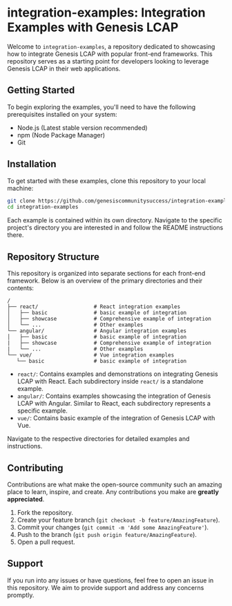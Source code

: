 # integration-examples: Integration Examples with Genesis LCAP

Welcome to `integration-examples`, a repository dedicated to showcasing how to integrate Genesis LCAP with popular front-end frameworks. This repository serves as a starting point for developers looking to leverage Genesis LCAP in their web applications.

## Getting Started

To begin exploring the examples, you'll need to have the following prerequisites installed on your system:

- Node.js (Latest stable version recommended)
- npm (Node Package Manager)
- Git

## Installation

To get started with these examples, clone this repository to your local machine:

```bash
git clone https://github.com/genesiscommunitysuccess/integration-examples.git
cd integration-examples
```

Each example is contained within its own directory. Navigate to the specific project's directory you are interested in and follow the README instructions there.

## Repository Structure

This repository is organized into separate sections for each front-end framework. Below is an overview of the primary directories and their contents:

```
/
├── react/                  # React integration examples
│   ├── basic               # basic example of integration
│   ├── showcase            # Comprehensive example of integration
│   └── ...                 # Other examples
└── angular/                # Angular integration examples
│   ├── basic               # basic example of integration
|   ├── showcase            # Comprehensive example of integration
|   └── ...                 # Other examples
└── vue/                    # Vue integration examples
   └── basic                # basic example of integration
```

- `react/`: Contains examples and demonstrations on integrating Genesis LCAP with React. Each subdirectory inside `react/` is a standalone example.
- `angular/`: Contains examples showcasing the integration of Genesis LCAP with Angular. Similar to React, each subdirectory represents a specific example.
- `vue/`: Contains basic example of the integration of Genesis LCAP with Vue.

Navigate to the respective directories for detailed examples and instructions.

## Contributing

Contributions are what make the open-source community such an amazing place to learn, inspire, and create. Any contributions you make are **greatly appreciated**.

1. Fork the repository.
2. Create your feature branch (`git checkout -b feature/AmazingFeature`).
3. Commit your changes (`git commit -m 'Add some AmazingFeature'`).
4. Push to the branch (`git push origin feature/AmazingFeature`).
5. Open a pull request.

## Support

If you run into any issues or have questions, feel free to open an issue in this repository. We aim to provide support and address any concerns promptly.
